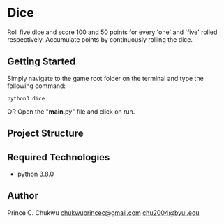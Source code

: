 # Dice
Roll five dice and score 100 and 50 points for every 'one' and 'five' rolled respectively. Accumulate points by continuously rolling the dice. 

## Getting Started
Simply navigate to the game root folder on the terminal and type the following command: 
```
python3 dice
```
OR
Open the "__main__.py" file and click on run.

## Project Structure


## Required Technologies
* python 3.8.0

## Author
Prince C. Chukwu
chukwuprincec@gmail.com
chu2004@byui.edu